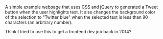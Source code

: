 A simple example webpage that uses CSS and jQuery to generated a Tweet button when the user highlights text. It also changes the background color of the selection to "Twitter blue" when the selected text is less than 90 characters (an arbitrary number).

Think I tried to use this to get a frontend dev job back in 2014?
